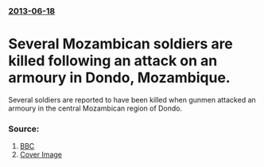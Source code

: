 ### [2013-06-18](/news/2013/06/18/index.md)

# Several Mozambican soldiers are killed following an attack on an armoury in Dondo, Mozambique. 

Several soldiers are reported to have been killed when gunmen attacked an armoury in the central Mozambican region of Dondo.


### Source:

1. [BBC](http://www.bbc.co.uk/news/world-africa-22940087)
1. [Cover Image](http://ichef.bbci.co.uk/news/1024/media/images/68221000/gif/_68221404_mozambique_dondo_0513.gif)
